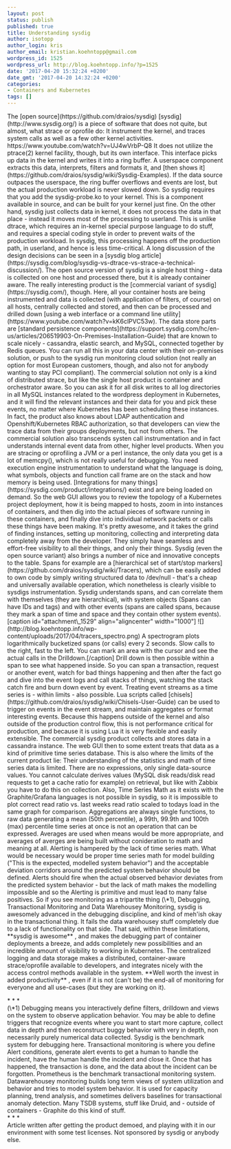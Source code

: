 ```yaml
---
layout: post
status: publish
published: true
title: Understanding sysdig
author: isotopp
author_login: kris
author_email: kristian.koehntopp@gmail.com
wordpress_id: 1525
wordpress_url: http://blog.koehntopp.info/?p=1525
date: '2017-04-20 15:32:24 +0200'
date_gmt: '2017-04-20 14:32:24 +0200'
categories:
- Containers and Kubernetes
tags: []
---
```

<p>The [open source](https://github.com/draios/sysdig) [sysdig](http://www.sysdig.org/) is a piece of software that does not quite, but almost, what strace or oprofile do: It instrument the kernel, and traces system calls as well as a few other kernel activities. https://www.youtube.com/watch?v=UJ4wVrbP-Q8 It does not utilize the ptrace(2) kernel facility, though, but its own interface. This interface picks up data in the kernel and writes it into a ring buffer. A userspace component extracts this data, interprets, filters and formats it, and [then shows it](https://github.com/draios/sysdig/wiki/Sysdig-Examples). If the data source outpaces the userspace, the ring buffer overflows and events are lost, but the actual production workload is never slowed down.<!--more--> So sysdig requires that you add the sysdig-probe.ko to your kernel. This is a component available in source, and can be built for your kernel just fine. On the other hand, sysdig just collects data in kernel, it does not process the data in that place - instead it moves most of the processing to userland. This is unlike dtrace, which requires an in-kernel special purpose language to do stuff, and requires a special coding style in order to prevent waits of the production workload. In sysdig, this processing happens off the production path, in userland, and hence is less time-critical. A long discussion of the design decisions can be seen in a [sysdig blog article](https://sysdig.com/blog/sysdig-vs-dtrace-vs-strace-a-technical-discussion/). The open source version of sysdig is a single host thing - data is collected on one host and processed there, but it is already container aware. The really interesting product is the [commercial variant of sysdig](https://sysdig.com/), though. Here, all your container hosts are being instrumented and data is collected (with application of filters, of course) on all hosts, centrally collected and stored, and then can be processed and drilled down [using a web interface or a command line utility](https://www.youtube.com/watch?v=kK6clPVC53w). The data store parts are [standard persistence components](https://support.sysdig.com/hc/en-us/articles/206519903-On-Premises-Installation-Guide) that are known to scale nicely - cassandra, elastic search, and MySQL, connected together by Redis queues. You can run all this in your data center with their on-premises solution, or push to the sysdig run monitoring cloud solution (not really an option for most European customers, though, and also not for anybody wanting to stay PCI compliant). The commercial solution not only is a kind of distributed strace, but like the single host product is container and orchestrator aware. So you can ask it for all disk writes to all log directories in all MySQL instances related to the wordpress deployment in Kubernetes, and it will find the relevant instances and their data for you and pick these events, no matter where Kubernetes has been scheduling these instances. In fact, the product also knows about LDAP authentication and Openshift/Kubernetes RBAC authorization, so that developers can view the trace data from their groups deployments, but not from others. The commercial solution also transcends systen call instrumentation and in fact understands internal event data from other, higher level products. When you are stracing or oprofiling a JVM or a perl instance, the only data you get is a lot of memcpy(), which is not really useful for debugging. You need execution engine instrumentation to understand what the language is doing, what symbols, objects and function call frame are on the stack and how memory is being used. [Integrations for many things](https://sysdig.com/product/integrations/)&nbsp;exist and are being loaded on demand. So the web GUI&nbsp;allows you to review the topology of a Kubernetes project deployment, how it is being mapped to hosts, zoom in into instances of containers, and then dig into the actual pieces of software running in these containers, and finally dive into individual network packets or calls these things have been making. It's pretty awesome, and it takes the grind of finding instances, setting up monitoring, collecting and interpreting data completely away from the developer. They simply have seamless and effort-free visibility to all their things, and only their things. Sysdig (even the open source variant) also brings a number of nice and innovative concepts to the table. Spans for example are a [hierarchical set of start/stop markers](https://github.com/draios/sysdig/wiki/Tracers), which can be easily added to own code by simply writing structured data to /dev/null - that's a cheap and universally available operation, which nonetheless is clearly visible to sysdigs instrumentation. Sysdig understands spans, and can correlate them with themselves (they are hierarchical), with system objects (Spans can have IDs and tags) and with other events (spans are called spans, because they mark a span of time and space and they contain other system events). [caption id="attachment\_1529" align="aligncenter" width="1000"] ![](http://blog.koehntopp.info/wp-content/uploads/2017/04/tracers_spectro.png) A spectrogram plots logarithmically bucketized spans (or calls) every 2 seconds. Slow calls to the right, fast to the left. You can mark an area with the cursor and see the actual calls in the Drilldown.[/caption] Drill down is then possible within a span to see what happened inside. So you can span a transaction, request or another event, watch for bad things happening and then after the fact go and dive into the event logs and call stacks of things, watching the stack catch fire and burn down event by event. Treating event streams as a time series is - within limits - also possible. Lua scripts called [chisels](https://github.com/draios/sysdig/wiki/Chisels-User-Guide) can be used to trigger on events in the event stream, and maintain aggregates or format interesting events. Because this happens outside of the kernel and also outside of the production control flow, this is not performance critical for production, and because it is using Lua it is very flexible and easily extensible. The commercial sysdig product collects and stores data in a cassandra instance. The web GUI then to some extent treats that data as a kind of primitive time series database. This is also where the limits of the current product lie: Their understanding of the statistics and math of time series data is limited. There are no expressions, only single data-source values. You cannot calculate derives values (MySQL disk reads/disk read requests to get a cache ratio for example) on retrieval, but like with Zabbix you have to do this on collection. Also, Time Series Math as it exists&nbsp;with the Graphite/Grafana languages is not possible in sysdig, so it is impossible to plot correct read ratio vs. last weeks read ratio scaled to todays load in the same graph for comparison. Aggregations are always single functions, to raw data generating a mean (50th percentile), a 99th, 99.9th and 100th (max) percentile time series at once is not an operation that can be expressed. Averages are used when means would be more appropriate, and averages of averges are being built without conideration to math and meaning at all. Alerting is hampered by the lack of time series math. What would be necessary would be proper time series math for model building ("This is the expected, modelled system behavior") and the acceptable deviation corridors around the predicted system behavior should be defined. Alerts should fire when the actual observed behavior deviates from the predicted system behavior - but the lack of math makes the modelling impossible and so the Alerting is primitive and must lead to many false positives. So if you see monitoring as a tripartite thing (\*1), Debugging, Transactional Monitoring and Data Warehousey Monitoring, sysdig is awesomely advanced in the debugging discipline, and kind of meh'ish okay in the transactional thing. It fails the data warehousey stuff completely due to a lack of functionality on that side. That said, within these limitations, **sysdig is awesome** , and makes the debugging part of container deployments a breeze, and adds completely new possibilities and an incredible amount of visibility to working in Kubernetes. The centralized logging and data storage makes a distributed, container-aware strace/oprofile available to developers, and integrates nicely with the access control methods available in the system. **Well worth the invest in added productivity** , even if it is not (can't be) the end-all of monitoring for everyone and all use-cases (but they are working on it).</p>
<p>* * *<br />
 (\*1) Debugging means you interactively define filters, drilldown and views on the system to observe application behavior. You may be able to define triggers that recognize events where you want to start more capture, collect data in depth and then reconstruct buggy behavior with very in depth, non necessarily purely numerical data collected. Sysdig is the benchmark system for debugging here. Transactional monitoring is where you define Alert conditions, generate alert events to get a human to handle the incident, have the human handle the incident and close it. Once that has happened, the transaction is done, and the data about the incident can be forgotten. Prometheus is the benchmark transactional monitoring system. Datawarehousey monitoring builds long term views of system utilization and behavior and tries to model system behavior. It is used for capacity planning, trend analysis, and sometimes delivers baselines for transactional anomaly detection. Many TSDB systems, stuff like Druid, and - outside of containers - Graphite do this kind of stuff.<br />
* * *<br />
 Article written after getting the product demoed, and playing with it in our environment with some test licenses. Not sponsored by sysdig or anybody else.</p>
